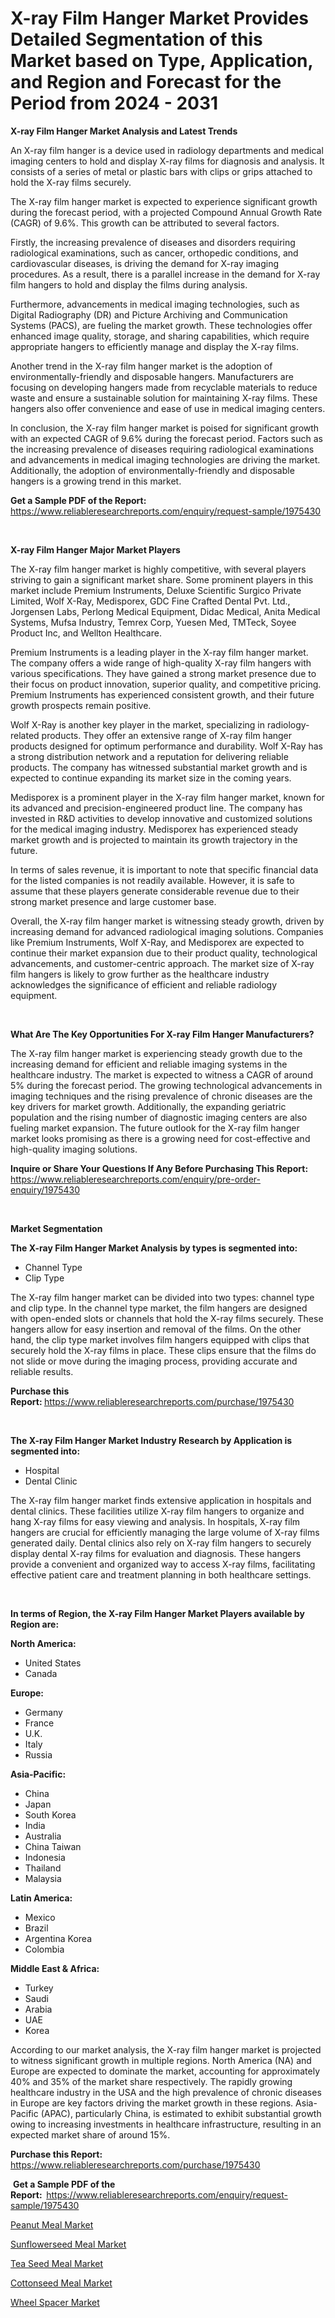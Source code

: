 <p><h1>X-ray Film Hanger Market Provides Detailed Segmentation of this Market based on Type, Application, and Region and Forecast for the Period from 2024 - 2031</h1></p><p><strong>X-ray Film Hanger Market Analysis and Latest Trends</strong></p>
<p><p>An X-ray film hanger is a device used in radiology departments and medical imaging centers to hold and display X-ray films for diagnosis and analysis. It consists of a series of metal or plastic bars with clips or grips attached to hold the X-ray films securely.</p><p>The X-ray film hanger market is expected to experience significant growth during the forecast period, with a projected Compound Annual Growth Rate (CAGR) of 9.6%. This growth can be attributed to several factors.</p><p>Firstly, the increasing prevalence of diseases and disorders requiring radiological examinations, such as cancer, orthopedic conditions, and cardiovascular diseases, is driving the demand for X-ray imaging procedures. As a result, there is a parallel increase in the demand for X-ray film hangers to hold and display the films during analysis.</p><p>Furthermore, advancements in medical imaging technologies, such as Digital Radiography (DR) and Picture Archiving and Communication Systems (PACS), are fueling the market growth. These technologies offer enhanced image quality, storage, and sharing capabilities, which require appropriate hangers to efficiently manage and display the X-ray films.</p><p>Another trend in the X-ray film hanger market is the adoption of environmentally-friendly and disposable hangers. Manufacturers are focusing on developing hangers made from recyclable materials to reduce waste and ensure a sustainable solution for maintaining X-ray films. These hangers also offer convenience and ease of use in medical imaging centers.</p><p>In conclusion, the X-ray film hanger market is poised for significant growth with an expected CAGR of 9.6% during the forecast period. Factors such as the increasing prevalence of diseases requiring radiological examinations and advancements in medical imaging technologies are driving the market. Additionally, the adoption of environmentally-friendly and disposable hangers is a growing trend in this market.</p></p>
<p><strong>Get a Sample PDF of the Report:&nbsp;</strong> <a href="https://www.reliableresearchreports.com/enquiry/request-sample/1975430">https://www.reliableresearchreports.com/enquiry/request-sample/1975430</a></p>
<p>&nbsp;</p>
<p><strong>X-ray Film Hanger Major Market Players</strong></p>
<p><p>The X-ray film hanger market is highly competitive, with several players striving to gain a significant market share. Some prominent players in this market include Premium Instruments, Deluxe Scientific Surgico Private Limited, Wolf X-Ray, Medisporex, GDC Fine Crafted Dental Pvt. Ltd., Jorgensen Labs, Perlong Medical Equipment, Didac Medical, Anita Medical Systems, Mufsa Industry, Temrex Corp, Yuesen Med, TMTeck, Soyee Product Inc, and Wellton Healthcare.</p><p>Premium Instruments is a leading player in the X-ray film hanger market. The company offers a wide range of high-quality X-ray film hangers with various specifications. They have gained a strong market presence due to their focus on product innovation, superior quality, and competitive pricing. Premium Instruments has experienced consistent growth, and their future growth prospects remain positive.</p><p>Wolf X-Ray is another key player in the market, specializing in radiology-related products. They offer an extensive range of X-ray film hanger products designed for optimum performance and durability. Wolf X-Ray has a strong distribution network and a reputation for delivering reliable products. The company has witnessed substantial market growth and is expected to continue expanding its market size in the coming years.</p><p>Medisporex is a prominent player in the X-ray film hanger market, known for its advanced and precision-engineered product line. The company has invested in R&D activities to develop innovative and customized solutions for the medical imaging industry. Medisporex has experienced steady market growth and is projected to maintain its growth trajectory in the future.</p><p>In terms of sales revenue, it is important to note that specific financial data for the listed companies is not readily available. However, it is safe to assume that these players generate considerable revenue due to their strong market presence and large customer base.</p><p>Overall, the X-ray film hanger market is witnessing steady growth, driven by increasing demand for advanced radiological imaging solutions. Companies like Premium Instruments, Wolf X-Ray, and Medisporex are expected to continue their market expansion due to their product quality, technological advancements, and customer-centric approach. The market size of X-ray film hangers is likely to grow further as the healthcare industry acknowledges the significance of efficient and reliable radiology equipment.</p></p>
<p>&nbsp;</p>
<p><strong>What Are The Key Opportunities For X-ray Film Hanger Manufacturers?</strong></p>
<p><p>The X-ray film hanger market is experiencing steady growth due to the increasing demand for efficient and reliable imaging systems in the healthcare industry. The market is expected to witness a CAGR of around 5% during the forecast period. The growing technological advancements in imaging techniques and the rising prevalence of chronic diseases are the key drivers for market growth. Additionally, the expanding geriatric population and the rising number of diagnostic imaging centers are also fueling market expansion. The future outlook for the X-ray film hanger market looks promising as there is a growing need for cost-effective and high-quality imaging solutions.</p></p>
<p><strong>Inquire or Share Your Questions If Any Before Purchasing This Report:</strong> <a href="https://www.reliableresearchreports.com/enquiry/pre-order-enquiry/1975430">https://www.reliableresearchreports.com/enquiry/pre-order-enquiry/1975430</a></p>
<p>&nbsp;</p>
<p><strong>Market Segmentation</strong></p>
<p><strong>The X-ray Film Hanger Market Analysis by types is segmented into:</strong></p>
<p><ul><li>Channel Type</li><li>Clip Type</li></ul></p>
<p><p>The X-ray film hanger market can be divided into two types: channel type and clip type. In the channel type market, the film hangers are designed with open-ended slots or channels that hold the X-ray films securely. These hangers allow for easy insertion and removal of the films. On the other hand, the clip type market involves film hangers equipped with clips that securely hold the X-ray films in place. These clips ensure that the films do not slide or move during the imaging process, providing accurate and reliable results.</p></p>
<p><strong>Purchase this Report:&nbsp;</strong><a href="https://www.reliableresearchreports.com/purchase/1975430">https://www.reliableresearchreports.com/purchase/1975430</a></p>
<p>&nbsp;</p>
<p><strong>The X-ray Film Hanger Market Industry Research by Application is segmented into:</strong></p>
<p><ul><li>Hospital</li><li>Dental Clinic</li></ul></p>
<p><p>The X-ray film hanger market finds extensive application in hospitals and dental clinics. These facilities utilize X-ray film hangers to organize and hang X-ray films for easy viewing and analysis. In hospitals, X-ray film hangers are crucial for efficiently managing the large volume of X-ray films generated daily. Dental clinics also rely on X-ray film hangers to securely display dental X-ray films for evaluation and diagnosis. These hangers provide a convenient and organized way to access X-ray films, facilitating effective patient care and treatment planning in both healthcare settings.</p></p>
<p>&nbsp;</p>
<p><strong>In terms of Region, the X-ray Film Hanger Market Players available by Region are:</strong></p>
<p>
    <p> <strong> North America: </strong>
        <ul>
            <li>United States</li>
            <li>Canada</li>
        </ul>
        </p> 
    <p> <strong> Europe: </strong>
        <ul>
            <li>Germany</li>
            <li>France</li>
            <li>U.K.</li>
            <li>Italy</li>
            <li>Russia</li>
        </ul>
        </p> 
    <p> <strong> Asia-Pacific: </strong>
        <ul>
            <li>China</li>
            <li>Japan</li>
            <li>South Korea</li>
            <li>India</li>
            <li>Australia</li>
            <li>China Taiwan</li>
            <li>Indonesia</li>
            <li>Thailand</li>
            <li>Malaysia</li>
        </ul>
        </p> 
    <p> <strong> Latin America: </strong>
        <ul>
            <li>Mexico</li>
            <li>Brazil</li>
            <li>Argentina Korea</li>
            <li>Colombia</li>
        </ul>
        </p> 
    <p> <strong> Middle East & Africa: </strong>
        <ul>
            <li>Turkey</li>
            <li>Saudi</li>
            <li>Arabia</li>
            <li>UAE</li>
            <li>Korea</li>
        </ul>
    </p>
    </p>
<p><p>According to our market analysis, the X-ray film hanger market is projected to witness significant growth in multiple regions. North America (NA) and Europe are expected to dominate the market, accounting for approximately 40% and 35% of the market share respectively. The rapidly growing healthcare industry in the USA and the high prevalence of chronic diseases in Europe are key factors driving the market growth in these regions. Asia-Pacific (APAC), particularly China, is estimated to exhibit substantial growth owing to increasing investments in healthcare infrastructure, resulting in an expected market share of around 15%.</p></p>
<p><strong>Purchase this Report: </strong><a href="https://www.reliableresearchreports.com/purchase/1975430">https://www.reliableresearchreports.com/purchase/1975430</a></p>
<p>&nbsp;<strong>Get a Sample PDF of the Report:&nbsp;&nbsp;</strong><a href="https://www.reliableresearchreports.com/enquiry/request-sample/1975430">https://www.reliableresearchreports.com/enquiry/request-sample/1975430</a></p>
<p><strong></strong></p>
<p><p><a href="https://medium.com/p/3441b5442088/edit">Peanut Meal Market</a></p><p><a href="https://medium.com/p/0c6ead4e8b40/edit">Sunflowerseed Meal Market</a></p><p><a href="https://medium.com/p/945fb087f642/edit">Tea Seed Meal Market</a></p><p><a href="https://medium.com/p/b4ecfc337a57/edit">Cottonseed Meal Market</a></p><p><a href="https://medium.com/@coltsporer/wheel-spacer-market-size-market-outlook-and-market-forecast-2024-to-2031-c6554f0b5f74">Wheel Spacer Market</a></p></p>